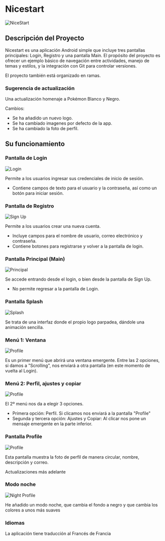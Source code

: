 # Nicestart
![NiceStart](imagenes/LogoNS.png "Logo")

## Descripción del Proyecto
Nicestart es una aplicación Android simple que incluye tres pantallas principales: Login, Registro y una pantalla Main. El propósito del proyecto es ofrecer un ejemplo básico de navegación entre actividades, manejo de temas y estilos, y la integración con Git para controlar versiones.

El proyecto también está organizado en ramas.





### Sugerencia de actualización

Una actualización homenaje a Pokémon Blanco y Negro.

Cambios:

- Se ha añadido un nuevo logo.
- Se ha cambiado imagenes por defecto de la app.
- Se ha cambiado la foto de perfil.

## Su funcionamiento


### Pantalla de Login
![Login](imagenes/Login.png "Pantalla de Login")

Permite a los usuarios ingresar sus credenciales de inicio de sesión.
- Contiene campos de texto para el usuario y la contraseña, así como un botón para iniciar sesión.



### Pantalla de Registro
![Sign Up](imagenes/SignUp.png "Pantalla de Registro")

Permite a los usuarios crear una nueva cuenta.
- Incluye campos para el nombre de usuario, correo electrónico y contraseña.
- Contiene botones para registrarse y volver a la pantalla de login.



### Pantalla Principal (Main)
![Principal](imagenes/Main.png "Pantalla Principal")

Se accede entrando desde el login, o bien desde la pantalla de Sign Up.
- No permite regresar a la pantalla de Login.



### Pantalla Splash
![Splash](imagenes/Splash.png "Pantalla de Carga")

Se trata de una interfaz donde el propio logo parpadea, dándole una animación sencilla.



### Menú 1: Ventana
![Profile](imagenes/menu1.png "Menu del Perfil")

Es un primer menú que abrirá una ventana emergente. Entre las 2 opciones, si damos a "Scrolling", nos enviará a otra pantalla (en este momento de vuelta al Login).



### Menú 2: Perfil, ajustes y copiar
![Profile](imagenes/menu2.png "Menu del Perfil")

El 2º menú nos da a elegir 3 opciones.
- Primera opción: Perfil. Si clicamos nos enviará a la pantalla "Profile"
- Segunda y tercera opción: Ajustes y Copiar: Al clicar nos pone un mensaje emergente en la parte inferior.



### Pantalla Profile
![Profile](imagenes/profile.png "Menu del Perfil")

Esta pantalla muestra la foto de perfil de manera circular, nombre, descripción y correo.


Actualizaciones más adelante


### Modo noche
![Night Profile](imagenes/modoNoche.jpg "Menu en modo noche")

He añadido un modo noche, que cambia el fondo a negro y que cambia los colores a unos más suaves


### Idiomas

La aplicación tiene traducción al Francés de Francia